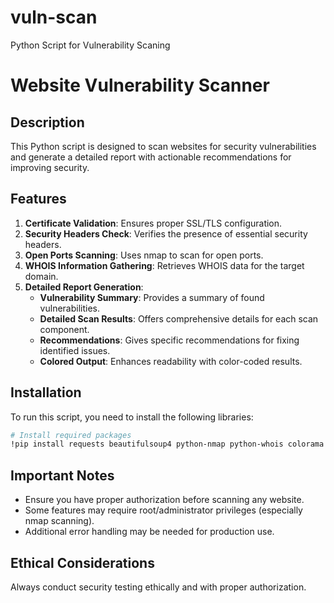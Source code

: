 # vuln-scan
Python Script for Vulnerability Scaning

# Website Vulnerability Scanner

## Description
This Python script is designed to scan websites for security vulnerabilities and generate a detailed report with actionable recommendations for improving security.

## Features
1. **Certificate Validation**: Ensures proper SSL/TLS configuration.
2. **Security Headers Check**: Verifies the presence of essential security headers.
3. **Open Ports Scanning**: Uses nmap to scan for open ports.
4. **WHOIS Information Gathering**: Retrieves WHOIS data for the target domain.
5. **Detailed Report Generation**:
   - **Vulnerability Summary**: Provides a summary of found vulnerabilities.
   - **Detailed Scan Results**: Offers comprehensive details for each scan component.
   - **Recommendations**: Gives specific recommendations for fixing identified issues.
   - **Colored Output**: Enhances readability with color-coded results.

## Installation
To run this script, you need to install the following libraries:

```bash
# Install required packages
!pip install requests beautifulsoup4 python-nmap python-whois colorama sqlmap-toolkit paramiko urllib3 dirbuster
```

## Important Notes
- Ensure you have proper authorization before scanning any website.
- Some features may require root/administrator privileges (especially nmap scanning).
- Additional error handling may be needed for production use.

## Ethical Considerations
Always conduct security testing ethically and with proper authorization.
